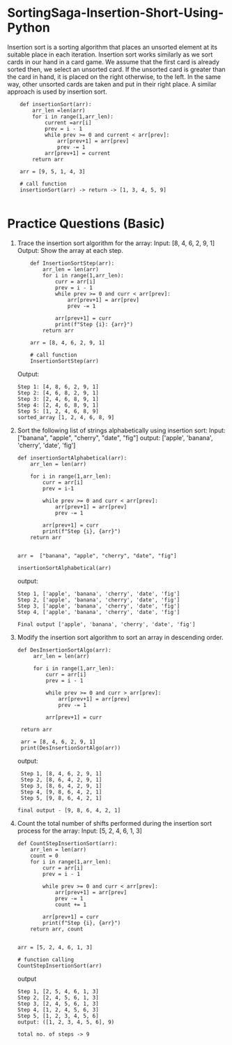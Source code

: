 # SortingSaga-Insertion-Short-Using-Python

Insertion sort is a sorting algorithm that places an unsorted element at its suitable place in each iteration.
Insertion sort works similarly as we sort cards in our hand in a card game.
We assume that the first card is already sorted then, we select an unsorted card. If the unsorted card is greater than the card in hand, it is placed on the right otherwise, to the left. In the same way, other unsorted cards are taken and put in their right place.
A similar approach is used by insertion sort.

```
    def insertionSort(arr):
        arr_len =len(arr)
        for i in range(1,arr_len):
            current =arr[i]
            prev = i - 1
            while prev >= 0 and current < arr[prev]:
                arr[prev+1] = arr[prev]
                prev -= 1
            arr[prev+1] = current
        return arr
    
    arr = [9, 5, 1, 4, 3]
    
    # call function
    insertionSort(arr) -> return -> [1, 3, 4, 5, 9]
    
```


# Practice Questions (Basic)

1. Trace the insertion sort algorithm for the array:
Input: [8, 4, 6, 2, 9, 1]
Output: Show the array at each step.

    ```
        def InsertionSortStep(arr):
            arr_len = len(arr)
            for i in range(1,arr_len):
                curr = arr[i]
                prev = i - 1
                while prev >= 0 and curr < arr[prev]:
                    arr[prev+1] = arr[prev]
                    prev -= 1
                
                arr[prev+1] = curr
                print(f"Step {i}: {arr}")
            return arr
        
        arr = [8, 4, 6, 2, 9, 1]
        
        # call function
        InsertionSortStep(arr)
    ```
    Output:
    ```
    Step 1: [4, 8, 6, 2, 9, 1]
    Step 2: [4, 6, 8, 2, 9, 1]
    Step 3: [2, 4, 6, 8, 9, 1]
    Step 4: [2, 4, 6, 8, 9, 1]
    Step 5: [1, 2, 4, 6, 8, 9]
    sorted_array [1, 2, 4, 6, 8, 9]
    ```

2. Sort the following list of strings alphabetically using insertion sort:
Input: ["banana", "apple", "cherry", "date", "fig"]
output: ['apple', 'banana', 'cherry', 'date', 'fig']

    ```
    def insertionSortAlphabetical(arr):
        arr_len = len(arr)
        
        for i in range(1,arr_len):
            curr = arr[i]
            prev = i-1
            
            while prev >= 0 and curr < arr[prev]:
                arr[prev+1] = arr[prev]
                prev -= 1
            
            arr[prev+1] = curr
            print(f"Step {i}, {arr}")
        return arr


    arr =  ["banana", "apple", "cherry", "date", "fig"]
    
    insertionSortAlphabetical(arr)
    ```
    output:

    ```
    Step 1, ['apple', 'banana', 'cherry', 'date', 'fig']
    Step 2, ['apple', 'banana', 'cherry', 'date', 'fig']
    Step 3, ['apple', 'banana', 'cherry', 'date', 'fig']
    Step 4, ['apple', 'banana', 'cherry', 'date', 'fig']
    
    Final output ['apple', 'banana', 'cherry', 'date', 'fig']
    ```

3. Modify the insertion sort algorithm to sort an array in descending order.
   ```
   def DesInsertionSortAlgo(arr):
        arr_len = len(arr)
    
        for i in range(1,arr_len):
            curr = arr[i]
            prev = i - 1
        
            while prev >= 0 and curr > arr[prev]:
                arr[prev+1] = arr[prev]
                prev -= 1
        
            arr[prev+1] = curr
   
    return arr
    
    arr = [8, 4, 6, 2, 9, 1]
    print(DesInsertionSortAlgo(arr))

   ```
   output:
   
   ```
    Step 1, [8, 4, 6, 2, 9, 1]
    Step 2, [8, 6, 4, 2, 9, 1]
    Step 3, [8, 6, 4, 2, 9, 1]
    Step 4, [9, 8, 6, 4, 2, 1]
    Step 5, [9, 8, 6, 4, 2, 1]

   final output - [9, 8, 6, 4, 2, 1]

   ```
4. Count the total number of shifts performed during the insertion sort process for the array:
Input: [5, 2, 4, 6, 1, 3]

    ```
    def CountStepInsertionSort(arr):
        arr_len = len(arr)
        count = 0
        for i in range(1,arr_len):
            curr = arr[i]
            prev = i - 1
            
            while prev >= 0 and curr < arr[prev]:
                arr[prev+1] = arr[prev]
                prev -= 1
                count += 1
    
            arr[prev+1] = curr
            print(f"Step {i}, {arr}")
        return arr, count
        
    
    arr = [5, 2, 4, 6, 1, 3]

    # function calling
    CountStepInsertionSort(arr)
    ```
    output

    ```
    Step 1, [2, 5, 4, 6, 1, 3]
    Step 2, [2, 4, 5, 6, 1, 3]
    Step 3, [2, 4, 5, 6, 1, 3]
    Step 4, [1, 2, 4, 5, 6, 3]
    Step 5, [1, 2, 3, 4, 5, 6]
    output: ([1, 2, 3, 4, 5, 6], 9)

    total no. of steps -> 9
    ```



